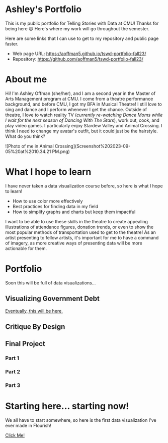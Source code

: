 # Ashley's Portfolio

This is my public portfolio for Telling Stories with Data at CMU!  Thanks for being here 😄 Here's where my work will go throughout the semester. 

Here are some links that I can use to get to my repository and public page faster.
- Web page URL: https://aoffman5.github.io/tswd-portfolio-fall23/
- Repository: https://github.com/aoffman5/tswd-portfolio-fall23/

# About me
Hi! I'm Ashley Offman (she/her), and I am a second year in the Master of Arts Management program at CMU. I come from a theatre performance background, and before CMU, I got my BFA in Musical Theatre! I still love to sing and dance and I perform whenever I get the chance. Outside of theatre, I love to watch reality TV (*currently re-watching Dance Moms while I wait for the next season of Dancing With The Stars*), work out, cook, and play video games. I particularly enjoy Stardew Valley and Animal Crossing. I think I need to change my avatar's outfit, but it could just be the hairstyle. What do you think? 

![Photo of me in Animal Crossing](Screenshot%202023-09-05%20at%2010.34.21 PM.png)

# What I hope to learn
I have never taken a data visualization course before, so here is what I hope to learn!
- How to use color more effectively
- Best practices for finding data in my field
- How to simplify graphs and charts but keep them impactful

I want to be able to use these skills in the theatre to create appealing illustrations of attendance figures, donation trends, or even to show the most popular methods of transportation used to get to the theatre! As an artist presenting to fellow artists, it's important for me to have a command of imagery, as more creative ways of presenting data will be more actionable for them. 

# Portfolio

Soon this will be full of data visualizations...
## Visualizing Government Debt
[Eventually, this will be here.](visualizing-government-debt.md)
## Critique By Design

## Final Project
### Part 1
### Part 2
### Part 3

# Starting here... starting now!

We all have to start somewhere, so here is the first data visualization I've ever made in Flourish!

[Click Me!](King-County-Demo)

